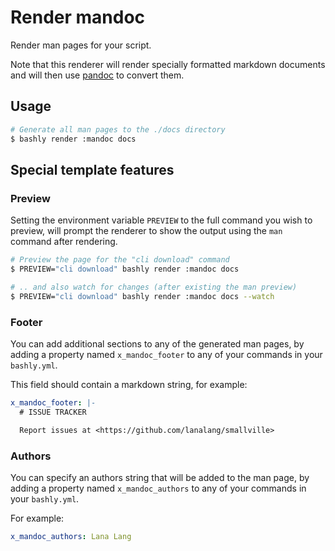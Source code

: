 # Render mandoc

Render man pages for your script.

Note that this renderer will render specially formatted markdown documents and
will then use [pandoc](https://command-not-found.com/pandoc) to convert them.

## Usage

```bash
# Generate all man pages to the ./docs directory
$ bashly render :mandoc docs
```

## Special template features

### Preview

Setting the environment variable `PREVIEW` to the full command you wish
to preview, will prompt the renderer to show the output using the `man`
command after rendering.

```bash
# Preview the page for the "cli download" command
$ PREVIEW="cli download" bashly render :mandoc docs

# .. and also watch for changes (after existing the man preview)
$ PREVIEW="cli download" bashly render :mandoc docs --watch
```

### Footer

You can add additional sections to any of the generated man pages, by
adding a property named `x_mandoc_footer` to any of your commands in
your `bashly.yml`.

This field should contain a markdown string, for example:

```yaml
x_mandoc_footer: |-
  # ISSUE TRACKER

  Report issues at <https://github.com/lanalang/smallville>
```

### Authors

You can specify an authors string that will be added to the man page,
by adding a property named `x_mandoc_authors` to any of your commands
in your `bashly.yml`.

For example:

```yaml
x_mandoc_authors: Lana Lang
```
